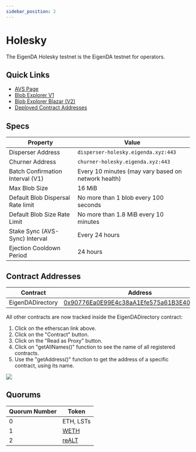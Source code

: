 ```yaml
---
sidebar_position: 2
---
```


# Holesky

The EigenDA Holesky testnet is the EigenDA testnet for operators.

## Quick Links

* [AVS Page][2]
* [Blob Explorer V1][1]
* [Blob Explorer Blazar (V2)][4]
* [Deployed Contract Addresses][3]

## Specs

| Property | Value |
| --- | --- |
| Disperser Address | `disperser-holesky.eigenda.xyz:443` |
| Churner Address | `churner-holesky.eigenda.xyz:443` |
| Batch Confirmation Interval (V1) | Every 10 minutes (may vary based on network health) |
| Max Blob Size | 16 MiB |
| Default Blob Dispersal Rate limit | No more than 1 blob every 100 seconds |
| Default Blob Size Rate Limit | No more than 1.8 MiB every 10 minutes |
| Stake Sync (AVS-Sync) Interval | Every 24 hours |
| Ejection Cooldown Period | 24 hours |

## Contract Addresses

| Contract | Address |
| --- | --- |
| EigenDADirectory | [0x90776Ea0E99E4c38aA1Efe575a61B3E40160A2FE](https://holesky.etherscan.io/address/0x90776Ea0E99E4c38aA1Efe575a61B3E40160A2FE) |

All other contracts are now tracked inside the EigenDADirectory contract:
1. Click on the etherscan link above.
2. Click on the "Contract" button.
3. Click on the "Read as Proxy" button.
4. Click on "getAllNames()" function to see the name of all registered contracts.
5. Use the "getAddress()" function to get the address of a specific contract, using its name.

![](/img/eigenda/eigenda-directory-etherscan.png)

## Quorums

| Quorum Number | Token |
| --- | --- |
| 0 | ETH, LSTs |
| 1 | [WETH](https://holesky.etherscan.io/address/0x94373a4919B3240D86eA41593D5eBa789FEF3848) |
| 2 | [reALT](https://holesky.etherscan.io/address/0x2ff89Aa21D2FB7B00F28A3d224ECf5854ea162f4) |

[1]: https://blobs-holesky.eigenda.xyz/
[2]: https://holesky.eigenlayer.xyz/avs/eigenda
[3]: https://github.com/Layr-Labs/eigenlayer-middleware/?tab=readme-ov-file#current-testnet-deployment
[4]: https://blobs-v2-testnet-holesky.eigenda.xyz/
